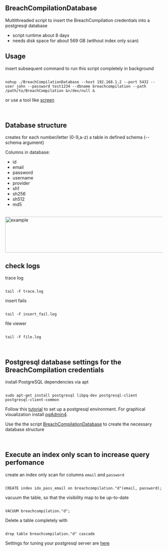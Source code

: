 ## BreachCompilationDatabase

Multithreaded script to insert the BreachCompilation credentials into a postgresql database
- script runtime about 8 days
- needs disk space for about 569 GB (without index only scan)

## Usage
insert subsequent command to run this script completely in background
<pre><code>
nohup ./BreachCompilationDatabase --host 192.168.1.2 --port 5432 --user john --password test1234 --dbname breachcompilation --path /path/to/BreachCompilation &>/dev/null &
</code></pre>

or use a tool like [screen](https://wiki.ubuntuusers.de/Screen/)

<br>

## Database structure
creates for each number/letter (0-9,a-z) a table in defined schema (--schema argument) <br>

Columns in database: 
- id
- email
- password
- username
- provider
- sh1 
- sh256
- sh512
- md5

<div align="left">
  <br>
  <img src="res/" alt="example" width="900" height="115">
</div>

## check logs
trace log
<pre><code>
tail -F trace.log
</code></pre>

insert fails
<pre><code>
tail -F insert_fail.log
</code></pre>

file viewer
<pre><code>
tail -F file.log
</code></pre>

<br>

## Postgresql database settings for the BreachCompilation credentials

install PostgreSQL dependencies via apt

<pre><code>
sudo apt-get install postgresql libpq-dev postgresql-client postgresql-client-common
</code></pre>

Follow this [tutorial](https://www.digitalocean.com/community/tutorials/how-to-install-and-use-postgresql-on-ubuntu-18-04) to set up a 
postgresql environment. For graphical visualization install [pgAdmin4](https://www.pgadmin.org/download/).
<br>

Use the the script [BreachCompilationDatabase](scripts/BreachCompilationDatabase.py) 
to create the necessary database structure

<br>

## Execute an index only scan to increase query perfomance

create an index only scan for columns `email` and `password`
<pre><code>
CREATE index idx_pass_email on breachcompilation."d"(email, password);
</code></pre>

vacuum the table, so that the visibility map to be up-to-date
<pre><code>
VACUUM breachcompilation."d";
</code></pre>

Delete a table completely with
<pre><code>
drop table breachcompilation."d" cascade
</code></pre>


Settings for tuning your postgresql server are [here](http://wiki.postgresql.org/wiki/Tuning_Your_PostgreSQL_Server)
